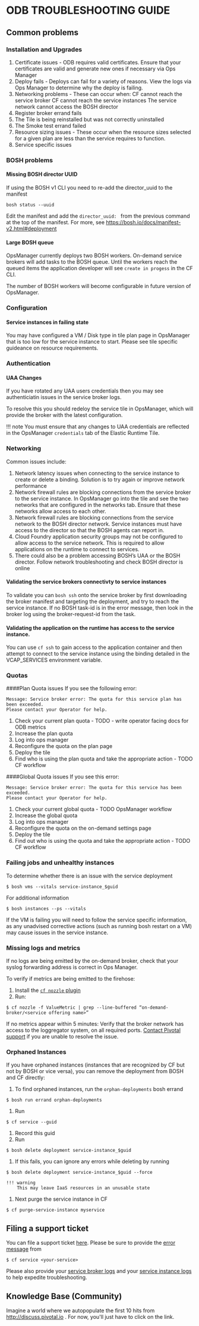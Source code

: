 # ODB TROUBLESHOOTING GUIDE

## Common problems
### Installation and Upgrades
1. Certificate issues - ODB requires valid certificates. Ensure that your certificates are valid and generate new ones if necessary via Ops Manager 
2. Deploy fails - Deploys can fail for a variety of reasons. View the logs via Ops Manager to determine why the deploy is failing.
3. Networking problems - These can occur when:
CF cannot reach the service broker
CF cannot reach the service instances
The service network cannot access the BOSH director	
4. Register broker errand fails
5. The Tile is being reinstalled but was not correctly uninstalled 
6. The Smoke test errand failed
7. Resource sizing issues - These occur when the resource sizes selected for a given plan are less than the service requires to function.
8. Service specific issues

### BOSH problems
#### Missing BOSH director UUID
If using the BOSH v1 CLI you need to re-add the director_uuid to the manifest
```
bosh status --uuid
```
Edit the manifest and add the `director_uuid: ` from the previous command at the top of the manifest. For more, see https://bosh.io/docs/manifest-v2.html#deployment 

#### Large BOSH queue

OpsManager currently deploys two BOSH workers. On-demand service brokers will add tasks to the BOSH queue. Until the workers reach the queued items the application developer will see `create in progess` in the CF CLI. 

The number of BOSH workers will become configurable in future version of OpsManager.

### Configuration

#### Service instances in failing state

You may have configured a VM / Disk type in tile plan page in OpsManager that is too low for the service instance to start. Please see tile specific guideance on resource requirements.

### Authentication

#### UAA Changes

If you have rotated any UAA users credentials then you may see authenticiatin issues in the service broker logs. 

To resolve this you should redeloy the service tile in OpsManager, which will provide the broker with the latest configuration.

!!! note
	You must ensure that any changes to UAA credentials are reflected in the OpsManager `credentials` tab of the Elastic Runtime Tile.

### Networking

Common issues include:

1. Network latency issues when connecting to the service instance to create or delete a binding. Solution is to try again or improve network performance
1. Network firewall rules are blocking connections from the service broker to the service instance. In OpsManager go into the tile and see the two networks that are configured in the networks tab. Ensure that these networks allow access to each other.
1. Network firewall rules are blocking connections from the service network to the BOSH director network. Service instances must have access to the director so that the BOSH agents can report in.
1. Cloud Foundry application security groups may not be configured to allow access to the service network. This is required to allow applications on the runtime to connect to services.
1. There could also be a problem accessing BOSH’s UAA or the BOSH director. Follow network troubleshooting and check BOSH director is online

#### Validating the service brokers connectivty to service instances

To validate you can `bosh ssh` onto the service broker by first downloading the broker manifest and targeting the deployment, and try to reach the service instance. If no BOSH task-id is in the error message, then look in the broker log using the broker-request-id from the task.

#### Validating the application on the runtime has access to the service instance.

You can use `cf ssh` to gain access to the application container and then attempt to connect to the service instance using the binding detailed in the VCAP_SERVICES environment variable.

### Quotas

####Plan Quota issues
If you see the following error:

```
Message: Service broker error: The quota for this service plan has been exceeded. 
Please contact your Operator for help.
```

1. Check your current plan quota - TODO - write operator facing docs for ODB metrics 
1. Increase the plan quota
1. Log into ops manager
1. Reconfigure the quota on the plan page
1. Deploy the tile
1. Find who is using the plan quota and take the appropriate action - TODO CF workflow

####Global Quota issues
If you see this error:

```
Message: Service broker error: The quota for this service has been exceeded. 
Please contact your Operator for help.
```

1. Check your current global quota - TODO OpsManager workflow
1. Increase the global quota 
1. Log into ops manager
1. Reconfigure the quota on the on-demand settings page
1. Deploy the tile
1. Find out who is using the quota and take the appropriate action - TODO CF workflow

### Failing jobs and unhealthy instances
To determine whether there is an issue with the service deployment

```
$ bosh vms --vitals service-instance_$guid
```

For additional information 
```
$ bosh instances --ps --vitals
```

If the VM is failing you will need to follow the service specific information, as any unadvised corrective actions (such as running bosh restart on a VM) may cause issues in the service instance.

### Missing logs and metrics


If no logs are being emitted by the on-demand broker, check that your syslog forwarding address is correct in Ops Manager.

To verify if metrics are being emitted to the firehose:

1. Install the [`cf nozzle` plugin](https://github.com/cloudfoundry/firehose-plugin)
1. Run: 
```
$ cf nozzle -f ValueMetric | grep --line-buffered “on-demand-broker/<service offering name>” 
```

If no metrics appear within 5 minutes:
Verify that the broker network has access to the loggregator system, on all required ports. [Contact Pivotal support](#filing-a-support-ticket) if you are unable to resolve the issue. 

### Orphaned Instances

If you have orphaned instances (instances that are recognized by CF but not by BOSH or vice versa), you can remove the deployment from BOSH and CF directly:

1. To find orphaned instances, run the `orphan-deployments` bosh errand
```
$ bosh run errand orphan-deployments
```
1. Run 
```
$ cf service --guid
``` 
1. Record this guid
1. Run
```
$ bosh delete deployment service-instance_$guid
```
1. If this fails, you can ignore any errors while deleting by running 
```
$ bosh delete deployment service-instance_$guid --force
``` 

	!!! warning
		This may leave IaaS resources in an unusable state

1. Next purge the service instance in CF
```
$ cf purge-service-instance myservice
```
## Filing a support ticket

You can file a support ticket [here](https://support.pivotal.io/). Please be sure to provide the [error message](#parsing-a-cf-error-message) from 
```
$ cf service <your-service>
``` 
Please also provide your [service broker logs](techniques/#accessing-broker-logs-and-vms) and your [service instance logs](techniques/#accessing-service-instance-logs-and-vms) to help expedite troubleshooting.

## Knowledge Base (Community)

Imagine a world where we autopopulate the first 10 hits from http://discuss.pivotal.io . For now, you'll just have to click on the link.